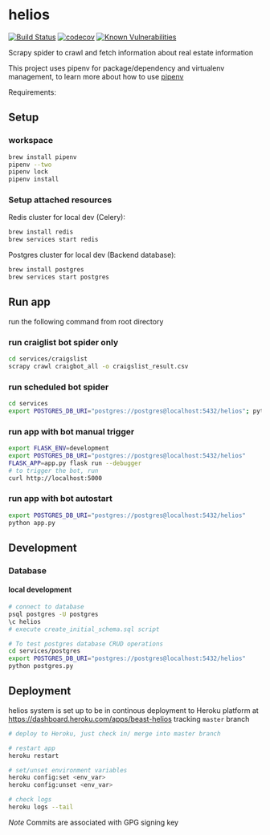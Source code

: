 # helios

[![Build Status](https://travis-ci.org/PXMYH/helios.svg?branch=master)](https://travis-ci.org/PXMYH/helios)
[![codecov](https://codecov.io/gh/PXMYH/helios/branch/master/graph/badge.svg)](https://codecov.io/gh/PXMYH/helios)
[![Known Vulnerabilities](https://snyk.io/test/github/PXMYH/helios/badge.svg)](https://snyk.io/test/github/PXMYH/helios)

Scrapy spider to crawl and fetch information about real estate information

This project uses pipenv for package/dependency and virtualenv management, to learn more about how to use [pipenv](https://pipenv.readthedocs.io/en/latest/)

Requirements:

## Setup

### workspace

```bash
brew install pipenv
pipenv --two
pipenv lock
pipenv install
```

### Setup attached resources

Redis cluster for local dev (Celery):

```bash
brew install redis
brew services start redis
```

Postgres cluster for local dev (Backend database):

```bash
brew install postgres
brew services start postgres
```

## Run app

run the following command from root directory

### run craiglist bot spider only

```bash
cd services/craigslist
scrapy crawl craigbot_all -o craigslist_result.csv
```

### run scheduled bot spider

```bash
cd services
export POSTGRES_DB_URI="postgres://postgres@localhost:5432/helios"; python bots.py
```

### run app with bot manual trigger

```bash
export FLASK_ENV=development
export POSTGRES_DB_URI="postgres://postgres@localhost:5432/helios"
FLASK_APP=app.py flask run --debugger
# to trigger the bot, run
curl http://localhost:5000
```

### run app with bot autostart

```bash
export POSTGRES_DB_URI="postgres://postgres@localhost:5432/helios"
python app.py

```

## Development

### Database

#### local development

```bash
# connect to database
psql postgres -U postgres
\c helios
# execute create_initial_schema.sql script

# To test postgres database CRUD operations
cd services/postgres
export POSTGRES_DB_URI="postgres://postgres@localhost:5432/helios"
python postgres.py
```

## Deployment

helios system is set up to be in continous deployment to Heroku platform at https://dashboard.heroku.com/apps/beast-helios tracking `master` branch

```bash
# deploy to Heroku, just check in/ merge into master branch

# restart app
heroku restart

# set/unset environment variables
heroku config:set <env_var>
heroku config:unset <env_var>

# check logs
heroku logs --tail
```

_Note_
Commits are associated with GPG signing key
